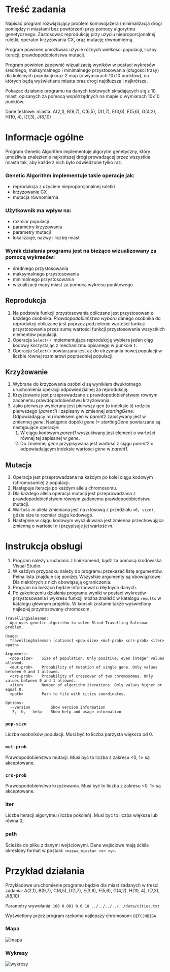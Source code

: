 # Treść zadania

Napisać  program  rozwiązujący  problem  komiwojażera  (minimalizacja  drogi  pomiędzy  n 
miastami  bez  powtórzeń)  przy  pomocy  algorytmu  genetycznego.  Zastosować  reprodukcję 
przy użyciu nieproporcjonalnej ruletki, operator krzyżowania CX, oraz mutację równomierną. 

Program  powinien  umożliwiać  użycie  różnych  wielkości  populacji,  liczby  iteracji, 
prawdopodobieństwa mutacji.  
 
Program  powinien  zapewnić  wizualizację  wyników  w  postaci  wykresów  średniego, 
maksymalnego i minimalnego przystosowania (długości trasy) dla kolejnych populacji oraz 2 
map  (o  wymiarach  10x10  punktów),  na  których  będą  wyświetlane  miasta  oraz  drogi 
najdłuższa i najkrótsza. 
 
Pokazać działanie programu na danych testowych składających się z 10 miast, opisanych za 
pomocą współrzędnych na mapie o wymiarach 10x10 punktów. 
 
Dane testowe: miasta: 
A(2,1), B(9,7), C(6,5), D(1,7), E(3,6), F(5,6), G(4,2), H(10, 4), I(7,3), J(8,10) 

# Informacje ogólne

Program Genetic Algorithm implementuje algorytm genetyczny, który umożliwia znalezienie najkrótszej drogi prowadzącej przez wszystkie miasta tak, aby każde z nich było odwiedzone tylko raz.

### Genetic Algorithm implementuje takie operacje jak:
- reprodukcja z użyciem nieproporcjonalnej ruletki
- krzyżowanie CX
- mutacja równomierna

### Użytkownik ma wpływ na:
- rozmiar populacji
- parametry krzyżowania
- parametry mutacji
- lokalizacje, nazwy i liczbę miast

### Wynik działania programu jest na bieżąco wizualizowany za pomocą wykresów:
- średniego przystosowania
- maksymalnego przystosowania
- minimalnego przystosowania
- wizualizacji mapy miast za pomocą wykresu punktowego

## Reprodukcja
1. Na podstwie funkcji przystosowania obliczane jest przystosowanie każdego osobnika. *Prawdopodobieństwo wyboru* danego osobnika do reprodukcji obliczane jest poprzez podzielenie wartości funkcji przystosowania przez sumę wartości funkcji przystosowania wszystkich elementów populacji.
2. Operacja `Select()` implementująca reprodukcję wybiera jeden ciąg kodowy korzystając z mechanizmu opisanego w punkcie `1`.
3. Operacja `Select()` powtarzana jest aż do otrzymania nowej populacji w liczbie równej rozmiarowi poprzedniej populacji.

## Krzyżowanie
1. Wybrane do krzyżowania osobniki są wynikiem dwukrotnego uruchomienia operacji odpowiedzialnej za reprodukcję.
2. Krzyżowanie jest przeprowadzane z prawdopodobieństwem równym zadanemu prawdopodobieństwu krzyżowania.
3. Jako pierwszy wybierany jest pierwszy gen (o indeksie `0`) rodzica pierwszego (*parent1*) i zapisany w zmiennej *startingGene*. Odpowiadający mu indeksem gen w *parent2* zapisywany jest w zmiennej *gene*. Następnie dopóki *gene* != *startingGene* powtarzane są następujące operacje:
    1. W ciągu kodowym *parent1* wyszukiwany jest element o wartości równej tej zapisanej w *gene*.
    2. Do zmiennej *gene* przypisywana jest wartość z ciągu *parent2* o odpowiadającym indeksie wartości *gene* w *parent1*.

## Mutacja
1. Operacja jest przeprowadzana na każdym po kolei ciągu kodowym (chromosomie) z populacji.
2. Następuje iteracja po każdym allelu chromosomu.
3. Dla każdego allela operacja mutacji jest przeprowadzana z prawdopodobieństwem równym zadanemu prawdopodobieństwu mutacji.
4. Wartość *m* allela zmieniana jest na *n* losową z przedziału `<0, size)`, gdzie size to rozmiar ciągu kodowego.
5. Następnie w ciągu kodowym wyszukiwana jest zmienna przechowująca zmienną o wartości *n* i przypisuje jej wartość *m*.

# Instrukcja obsługi
1. Program należy uruchomić z linii komend, bądź za pomocą środowiska Visual Studio.
2. W każdym przypadku należy do programu przekazać listę argumentów. Pełna lista znajduje się poniżej. Wszystkie argumenty są obowiązkowe. Dla niektórych z nich obowiązują ograniczenia.
3. Program na bieżąco będzie informował o błędnych danych.
4. Po zakończeniu działania programu wyniki w postaci wykresów przystosowania i wykresu funkcji można znaleźć w katalogu `results` w katalogu głównym projektu. W konsoli zostanie także wyświetlony najlepiej przystosowany chromosom.

```
TravellingSalesman:
  App uses genetic algorithm to solve Blind Travelling Salesman problem.

Usage:
  TravellingSalesman [options] <pop-size> <mut-prob> <crs-prob> <iter> <path>

Arguments:
  <pop-size>    Size of population. Only positive, even integer values allowed.
  <mut-prob>    Probability of mutation of single gene. Only values between 0 and 1 allowed.
  <crs-prob>    Probability of crossover of two chromosomes. Only values between 0 and 1 allowed.
  <iter>        Number of algorithm iterations. Only values higher or equal 0.
  <path>        Path to file with cities coordinates.

Options:
  --version         Show version information
  -?, -h, --help    Show help and usage information
```

### `pop-size`
Liczba osobników populacji. Musi być to liczba parzysta większa od 0.

### `mut-prob`
Prawdopodobieństwo mutacji. Musi być to liczba z zakresu <0, 1> są akceptowane.

### `crs-prob`
Prawdopodobieństwo krzyżowania. Musi być to liczba z zakresu <0, 1> są akceptowane.

### iter
Liczba iteracji algorytmu (liczba pokoleń). Musi byc to liczba większa lub równa 0;

### path
Ścieżka do pliku z danymi wejściowymi. Dane wejściowe mają ściśle określony format w postaci: `<nazwa_miasta> <x> <y>`.

# Przykład działania
Przykładowe uruchomienie programu będzie dla miast zadanych w treści zadania:
A(2,1), B(9,7), C(6,5), D(1,7), E(3,6), F(5,6), G(4,2), H(10, 4), I(7,3), J(8,10) 

Parametry wywołania:
`100 0.001 0.6 10 ../../../../../data/cities.txt`

Wyświetlony przez program rzekomo najlepszy chromosom: `DEFCJHBIGA`

### Mapa
![mapa](images/map.png)

### Wykresy
![wykresy](images/report.png)